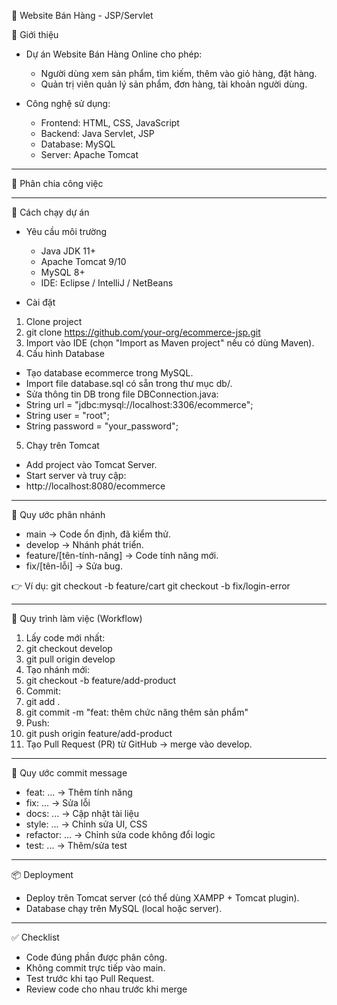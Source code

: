 🛒 Website Bán Hàng - JSP/Servlet

📌 Giới thiệu

- Dự án Website Bán Hàng Online cho phép:
  + Người dùng xem sản phẩm, tìm kiếm, thêm vào giỏ hàng, đặt hàng.
  + Quản trị viên quản lý sản phẩm, đơn hàng, tài khoản người dùng.

- Công nghệ sử dụng:
  + Frontend: HTML, CSS, JavaScript
  + Backend: Java Servlet, JSP
  + Database: MySQL
  + Server: Apache Tomcat

________________________________________

👥 Phân chia công việc

________________________________________
🚀 Cách chạy dự án

- Yêu cầu môi trường
  + Java JDK 11+
  + Apache Tomcat 9/10
  + MySQL 8+
  + IDE: Eclipse / IntelliJ / NetBeans

- Cài đặt
1.	Clone project
2.	git clone https://github.com/your-org/ecommerce-jsp.git
3.	Import vào IDE (chọn "Import as Maven project" nếu có dùng Maven).
4.	Cấu hình Database
  - Tạo database ecommerce trong MySQL.
  - Import file database.sql có sẵn trong thư mục db/.
  - Sửa thông tin DB trong file DBConnection.java:
  - String url = "jdbc:mysql://localhost:3306/ecommerce";
  - String user = "root";
  - String password = "your_password";
5.	Chạy trên Tomcat
  - Add project vào Tomcat Server.
  - Start server và truy cập:
  - http://localhost:8080/ecommerce
________________________________________
🌳 Quy ước phân nhánh

  - main → Code ổn định, đã kiểm thử.
  - develop → Nhánh phát triển.
  - feature/[tên-tính-năng] → Code tính năng mới.
  - fix/[tên-lỗi] → Sửa bug.

👉 Ví dụ:
  git checkout -b feature/cart
  git checkout -b fix/login-error
________________________________________

🔄 Quy trình làm việc (Workflow)
1.	Lấy code mới nhất:
2.	git checkout develop
3.	git pull origin develop
4.	Tạo nhánh mới:
5.	git checkout -b feature/add-product
6.	Commit:
7.	git add .
8.	git commit -m "feat: thêm chức năng thêm sản phẩm"
9.	Push:
10.	git push origin feature/add-product
11.	Tạo Pull Request (PR) từ GitHub → merge vào develop.
________________________________________

📝 Quy ước commit message
  - feat: ... → Thêm tính năng
  - fix: ... → Sửa lỗi
  - docs: ... → Cập nhật tài liệu
  - style: ... → Chỉnh sửa UI, CSS
  - refactor: ... → Chỉnh sửa code không đổi logic
  - test: ... → Thêm/sửa test
________________________________________

📦 Deployment
  - Deploy trên Tomcat server (có thể dùng XAMPP + Tomcat plugin).
  - Database chạy trên MySQL (local hoặc server).
________________________________________

✅ Checklist
  - Code đúng phần được phân công.
  - Không commit trực tiếp vào main.
  - Test trước khi tạo Pull Request.
  - Review code cho nhau trước khi merge


